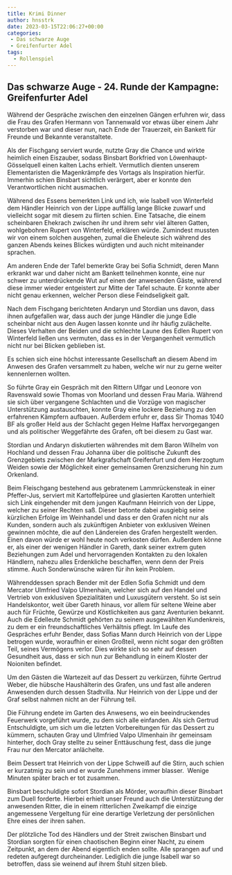 ```yaml
---
title: Krimi Dinner
author: hnsstrk
date: 2023-03-15T22:06:27+00:00
categories:
 - Das schwarze Auge
 - Greifenfurter Adel
tags:
  - Rollenspiel
---
```


## Das schwarze Auge - 24. Runde der Kampagne: Greifenfurter Adel

Während der Gespräche zwischen den einzelnen Gängen erfuhren wir, dass die Frau des Grafen Hermann von Tannenwald vor etwas über einem Jahr verstorben war und dieser nun, nach Ende der Trauerzeit, ein Bankett für Freunde und Bekannte veranstaltete.

Als der Fischgang serviert wurde, nutzte Gray die Chance und wirkte heimlich einen Eiszauber, sodass Binsbart Borkfried von Löwenhaupt-Gösselquell einen kalten Lachs erhielt. Vermutlich dienten unserem Elementaristen die Magenkrämpfe des Vortags als Inspiration hierfür. Immerhin schien Binsbart sichtlich verärgert, aber er konnte den Verantwortlichen nicht ausmachen.

Während des Essens bemerkten Link und ich, wie Isabell von Winterfeld dem Händler Heinrich von der Lippe auffällig lange Blicke zuwarf und vielleicht sogar mit diesem zu flirten schien. Eine Tatsache, die einem scheinbaren Ehekrach zwischen ihr und ihrem sehr viel älteren Gatten, wohlgebohren Rupert von Winterfeld, erklären würde. Zumindest mussten wir von einem solchen ausgehen, zumal die Eheleute sich während des ganzen Abends keines Blickes würdigten und auch nicht miteinander sprachen.

Am anderen Ende der Tafel bemerkte Gray bei Sofia Schmidt, deren Mann erkrankt war und daher nicht am Bankett teilnehmen konnte, eine nur schwer zu unterdrückende Wut auf einen der anwesenden Gäste, während diese immer wieder entgeistert zur Mitte der Tafel schaute. Er konnte aber nicht genau erkennen, welcher Person diese Feindseligkeit galt.

Nach dem Fischgang berichteten Andaryn und Stordian uns davon, dass ihnen aufgefallen war, dass auch der junge Händler die junge Edle scheinbar nicht aus den Augen lassen konnte und ihr häufig zulächelte. Dieses Verhalten der Beiden und die schlechte Laune des Edlen Rupert von Winterfeld ließen uns vermuten, dass es in der Vergangenheit vermutlich nicht nur bei Blicken geblieben ist.

Es schien sich eine höchst interessante Gesellschaft an diesem Abend im Anwesen des Grafen versammelt zu haben, welche wir nur zu gerne weiter kennenlernen wollten.

So führte Gray ein Gespräch mit den Rittern Ulfgar und Leonore von Ravenswald sowie Thomas von Moorland und dessen Frau Maria. Während sie sich über vergangene Schlachten und die Vorzüge von magischer Unterstützung austauschten, konnte Gray eine lockere Beziehung zu den erfahrenen Kämpfern aufbauen. Außerdem erfuhr er, dass Sir Thomas 1040 BF als großer Held aus der Schlacht gegen Helme Haffax hervorgegangen und als politischer Weggefährte des Grafen, oft bei diesem zu Gast war.

Stordian und Andaryn diskutierten währendes mit dem Baron Wilhelm von Hochland und dessen Frau Johanna über die politische Zukunft des Grenzgebiets zwischen der Markgrafschaft Greifenfurt und dem Herzogtum Weiden sowie der Möglichkeit einer gemeinsamen Grenzsicherung hin zum Orkenland.

Beim Fleischgang bestehend aus gebratenem Lammrückensteak in einer Pfeffer-Jus, serviert mit Kartoffelpüree und glasierten Karotten unterhielt sich Link eingehender mit dem jungen Kaufmann Heinrich von der Lippe, welcher zu seiner Rechten saß. Dieser betonte dabei ausgiebig seine kürzlichen Erfolge im Weinhandel und dass er den Grafen nicht nur als Kunden, sondern auch als zukünftigen Anbieter von exklusiven Weinen gewinnen möchte, die auf den Ländereien des Grafen hergestellt werden. Einen davon würde er wohl heute noch verkosten dürfen. Außerdem könne er, als einer der wenigen Händler in Gareth, dank seiner extrem guten Beziehungen zum Adel und hervorragenden Kontakten zu den lokalen Händlern, nahezu alles Erdenkliche beschaffen, wenn denn der Preis stimme. Auch Sonderwünsche wären für ihn kein Problem.

Währenddessen sprach Bender mit der Edlen Sofia Schmidt und dem Mercator Ulmfried Valpo Ulmenhain, welcher sich auf den Handel und Vertrieb von exklusiven Spezialitäten und Luxusgütern versteht. So ist sein Handelskontor, weit über Gareth hinaus, vor allem für seltene Weine aber auch für Früchte, Gewürze und Köstlichkeiten aus ganz Aventurien bekannt. Auch die Edelleute Schmidt gehörten zu seinem ausgewählten Kundenkreis, zu dem er ein freundschaftliches Verhältnis pflegt. Im Laufe des Gespräches erfuhr Bender, dass Sofias Mann durch Heinrich von der Lippe betrogen wurde, woraufhin er einen Großteil, wenn nicht sogar den größten Teil, seines Vermögens verlor. Dies wirkte sich so sehr auf dessen Gesundheit aus, dass er sich nun zur Behandlung in einem Kloster der Noioniten befindet.

Um den Gästen die Wartezeit auf das Dessert zu verkürzen, führte Gertrud Weber, die hübsche Haushälterin des Grafen, uns und fast alle anderen Anwesenden durch dessen Stadtvilla. Nur Heinrich von der Lippe und der Graf selbst nahmen nicht an der Führung teil.

Die Führung endete im Garten des Anwesens, wo ein beeindruckendes Feuerwerk vorgeführt wurde, zu dem sich alle einfanden. Als sich Gertrud Entschuldigte, um sich um die letzten Vorbereitungen für das Dessert zu kümmern, schauten Gray und Ulmfried Valpo Ulmenhain ihr gemeinsam hinterher, doch Gray stellte zu seiner Enttäuschung fest, dass die junge Frau nur den Mercator anlächelte.

Beim Dessert trat Heinrich von der Lippe Schweiß auf die Stirn, auch schien er kurzatmig zu sein und er wurde Zunehmens immer blasser. &nbsp;Wenige Minuten später brach er tot zusammen.

Binsbart beschuldigte sofort Stordian als Mörder, woraufhin dieser Binsbart zum Duell forderte. Hierbei erhielt unser Freund auch die Unterstützung der anwesenden Ritter, die in einem ritterlichen Zweikampf die einzige angemessene Vergeltung für eine derartige Verletzung der persönlichen Ehre eines der ihren sahen.

Der plötzliche Tod des Händlers und der Streit zwischen Binsbart und Stordian sorgten für einen chaotischen Beginn einer Nacht, zu einem Zeitpunkt, an dem der Abend eigentlich enden sollte. Alle sprangen auf und redeten aufgeregt durcheinander. Lediglich die junge Isabell war so betroffen, dass sie weinend auf ihrem Stuhl sitzen blieb.